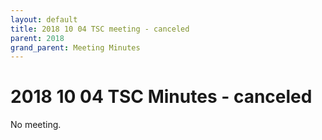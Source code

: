 ```yaml
---
layout: default
title: 2018 10 04 TSC meeting - canceled
parent: 2018
grand_parent: Meeting Minutes
---
```

# 2018 10 04 TSC Minutes - canceled

No meeting.
